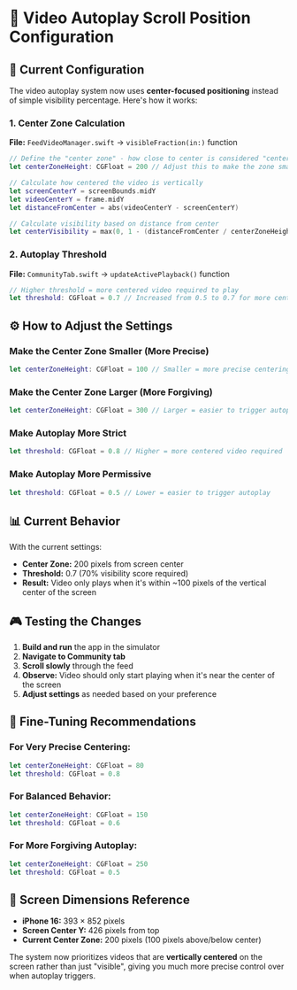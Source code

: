 # 📍 Video Autoplay Scroll Position Configuration

## 🎯 **Current Configuration**

The video autoplay system now uses **center-focused positioning** instead of simple visibility percentage. Here's how it works:

### **1. Center Zone Calculation** 
**File:** `FeedVideoManager.swift` → `visibleFraction(in:)` function

```swift
// Define the "center zone" - how close to center is considered "centered"
let centerZoneHeight: CGFloat = 200 // Adjust this to make the zone smaller/larger

// Calculate how centered the video is vertically
let screenCenterY = screenBounds.midY
let videoCenterY = frame.midY
let distanceFromCenter = abs(videoCenterY - screenCenterY)

// Calculate visibility based on distance from center
let centerVisibility = max(0, 1 - (distanceFromCenter / centerZoneHeight))
```

### **2. Autoplay Threshold**
**File:** `CommunityTab.swift` → `updateActivePlayback()` function

```swift
// Higher threshold = more centered video required to play
let threshold: CGFloat = 0.7 // Increased from 0.5 to 0.7 for more centered playback
```

## ⚙️ **How to Adjust the Settings**

### **Make the Center Zone Smaller (More Precise)**
```swift
let centerZoneHeight: CGFloat = 100 // Smaller = more precise centering required
```

### **Make the Center Zone Larger (More Forgiving)**
```swift
let centerZoneHeight: CGFloat = 300 // Larger = easier to trigger autoplay
```

### **Make Autoplay More Strict**
```swift
let threshold: CGFloat = 0.8 // Higher = more centered video required
```

### **Make Autoplay More Permissive**
```swift
let threshold: CGFloat = 0.5 // Lower = easier to trigger autoplay
```

## 📊 **Current Behavior**

With the current settings:
- **Center Zone:** 200 pixels from screen center
- **Threshold:** 0.7 (70% visibility score required)
- **Result:** Video only plays when it's within ~100 pixels of the vertical center of the screen

## 🎮 **Testing the Changes**

1. **Build and run** the app in the simulator
2. **Navigate to Community tab**
3. **Scroll slowly** through the feed
4. **Observe:** Video should only start playing when it's near the center of the screen
5. **Adjust settings** as needed based on your preference

## 🔧 **Fine-Tuning Recommendations**

### **For Very Precise Centering:**
```swift
let centerZoneHeight: CGFloat = 80
let threshold: CGFloat = 0.8
```

### **For Balanced Behavior:**
```swift
let centerZoneHeight: CGFloat = 150
let threshold: CGFloat = 0.6
```

### **For More Forgiving Autoplay:**
```swift
let centerZoneHeight: CGFloat = 250
let threshold: CGFloat = 0.5
```

## 📱 **Screen Dimensions Reference**

- **iPhone 16:** 393 × 852 pixels
- **Screen Center Y:** 426 pixels from top
- **Current Center Zone:** 200 pixels (100 pixels above/below center)

The system now prioritizes videos that are **vertically centered** on the screen rather than just "visible", giving you much more precise control over when autoplay triggers.

